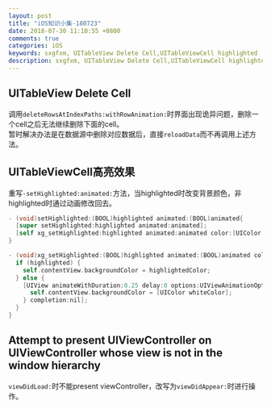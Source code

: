 ```yaml
---
layout: post
title: "iOS知识小集-180723"
date: 2018-07-30 11:10:55 +0800
comments: true
categories: iOS
keywords: sxgfxm, UITableView Delete Cell,UITableViewCell highlighted
description: sxgfxm, UITableView Delete Cell,UITableViewCell highlighted
---
```


## UITableView Delete Cell
调用`deleteRowsAtIndexPaths:withRowAnimation:`时界面出现诡异问题，删除一个cell之后无法继续删除下面的cell。  
暂时解决办法是在数据源中删除对应数据后，直接`reloadData`而不再调用上述方法。  

## UITableViewCell高亮效果
重写`-setHighlighted:animated:`方法，当highlighted时改变背景颜色，非highlighted时通过动画修改回去。  

```objective-c
- (void)setHighlighted:(BOOL)highlighted animated:(BOOL)animated{
  [super setHighlighted:highlighted animated:animated];
  [self xg_setHighlighted:highlighted animated:animated color:[UIColor lightGrayColor]];
}

- (void)xg_setHighlighted:(BOOL)highlighted animated:(BOOL)animated color:(UIColor *)highlightedColor{
  if (highlighted) {
    self.contentView.backgroundColor = highlightedColor;
  } else {
    [UIView animateWithDuration:0.25 delay:0 options:UIViewAnimationOptionCurveEaseInOut animations:^{
      self.contentView.backgroundColor = [UIColor whiteColor];
    } completion:nil];
  }
}
```



## Attempt to present UIViewController on UIViewController whose view is not in the window hierarchy
`viewDidLoad:`时不能present viewController，改写为`viewDidAppear:`时进行操作。